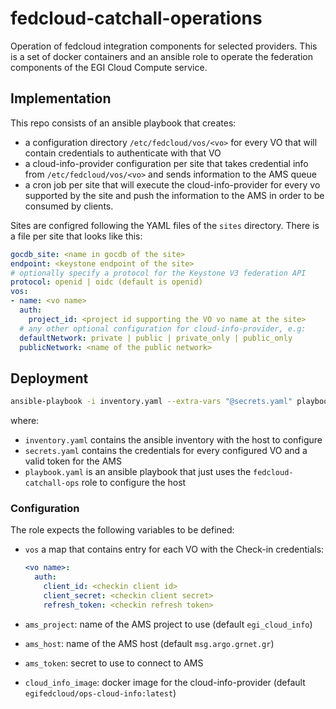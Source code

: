# fedcloud-catchall-operations

Operation of fedcloud integration components for selected providers.
This is a set of docker containers and an ansible role to operate the
federation components of the EGI Cloud Compute service.

## Implementation

This repo consists of an ansible playbook that creates:
- a configuration directory `/etc/fedcloud/vos/<vo>` for every VO
  that will contain credentials to authenticate with that VO
- a cloud-info-provider configuration per site that takes
  credential info from `/etc/fedcloud/vos/<vo>` and sends information
  to the AMS queue
- a cron job per site that will execute the cloud-info-provider for every
  vo supported by the site and push the information to the AMS in order
  to be consumed by clients.

Sites are configred following the YAML files of the `sites` directory.
There is a file per site that looks like this:

```yaml
gocdb_site: <name in gocdb of the site>
endpoint: <keystone endpoint of the site>
# optionally specify a protocol for the Keystone V3 federation API
protocol: openid | oidc (default is openid)
vos:
- name: <vo name>
  auth:
    project_id: <project id supporting the VO vo name at the site>
  # any other optional configuration for cloud-info-provider, e.g:
  defaultNetwork: private | public | private_only | public_only
  publicNetwork: <name of the public network>
```


## Deployment

```sh
ansible-playbook -i inventory.yaml --extra-vars "@secrets.yaml" playbook.yaml
```

where:

- `inventory.yaml` contains the ansible inventory with the host to configure
- `secrets.yaml` contains the credentials for every configured VO and
  a valid token for the AMS
- `playbook.yaml` is an ansible playbook that just uses the `fedcloud-catchall-ops`
  role to configure the host

### Configuration

The role expects the following variables to be defined:

- `vos` a map that contains entry for each VO with the Check-in credentials:
  ```yaml
  <vo name>:
    auth:
      client_id: <checkin client id>
      client_secret: <checkin client secret>
      refresh_token: <checkin refresh token>
  ```

- `ams_project`: name of the AMS project to use (default `egi_cloud_info`)
- `ams_host`: name of the AMS host (default `msg.argo.grnet.gr`)
- `ams_token`: secret to use to connect to AMS
- `cloud_info_image`: docker image for the cloud-info-provider
  (default `egifedcloud/ops-cloud-info:latest`)
